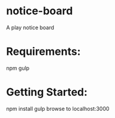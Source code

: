 # notice-board
A play notice board

# Requirements:
npm
gulp

# Getting Started:
npm install
gulp
browse to localhost:3000